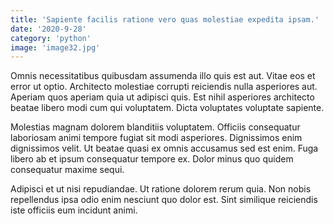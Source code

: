 ```yaml
---
title: 'Sapiente facilis ratione vero quas molestiae expedita ipsam.'
date: '2020-9-28'
category: 'python'
image: 'image32.jpg'
---
```


Omnis necessitatibus quibusdam assumenda illo quis est aut. Vitae eos et error ut optio. Architecto molestiae corrupti reiciendis nulla asperiores aut. Aperiam quos aperiam quia ut adipisci quis. Est nihil asperiores architecto beatae libero modi cum qui voluptatem. Dicta voluptates voluptate sapiente.
 Molestias magnam dolorem blanditiis voluptatem. Officiis consequatur laboriosam animi tempore fugiat sit modi asperiores. Dignissimos enim dignissimos velit. Ut beatae quasi ex omnis accusamus sed est enim. Fuga libero ab et ipsum consequatur tempore ex. Dolor minus quo quidem consequatur maxime sequi.
 Adipisci et ut nisi repudiandae. Ut ratione dolorem rerum quia. Non nobis repellendus ipsa odio enim nesciunt quo dolor est. Sint similique reiciendis iste officiis eum incidunt animi.
